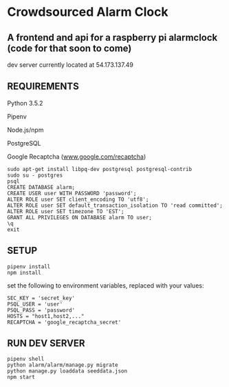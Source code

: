 # Crowdsourced Alarm Clock

## A frontend and api for a raspberry pi alarmclock (code for that soon to come)

dev server currently located at 54.173.137.49

## REQUIREMENTS

Python 3.5.2

Pipenv

Node.js/npm

PostgreSQL

Google Recaptcha (www.google.com/recaptcha)

```
sudo apt-get install libpq-dev postgresql postgresql-contrib
sudo su - postgres
psql
CREATE DATABASE alarm;
CREATE USER user WITH PASSWORD 'password';
ALTER ROLE user SET client_encoding TO 'utf8';
ALTER ROLE user SET default_transaction_isolation TO 'read committed';
ALTER ROLE user SET timezone TO 'EST';
GRANT ALL PRIVILEGES ON DATABASE alarm TO user;
\q
exit
```

## SETUP

```
pipenv install
npm install
```

set the following to environment variables, replaced with your values:

```
SEC_KEY = 'secret_key'
PSQL_USER = 'user'
PSQL_PASS = 'password'
HOSTS = "host1,host2,..."
RECAPTCHA = 'google_recaptcha_secret'
```

## RUN DEV SERVER
```
pipenv shell
python alarm/alarm/manage.py migrate
python manage.py loaddata seeddata.json
npm start
```
